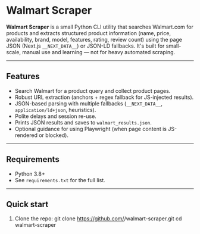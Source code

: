 # Walmart Scraper

**Walmart Scraper** is a small Python CLI utility that searches Walmart.com for products and extracts structured product information (name, price, availability, brand, model, features, rating, review count) using the page JSON (Next.js `__NEXT_DATA__`) or JSON-LD fallbacks. It's built for small-scale, manual use and learning — not for heavy automated scraping.

---

## Features

- Search Walmart for a product query and collect product pages.
- Robust URL extraction (anchors + regex fallback for JS-injected results).
- JSON-based parsing with multiple fallbacks (`__NEXT_DATA__`, `application/ld+json`, heuristics).
- Polite delays and session re-use.
- Prints JSON results and saves to `walmart_results.json`.
- Optional guidance for using Playwright (when page content is JS-rendered or blocked).

---

## Requirements

- Python 3.8+
- See `requirements.txt` for the full list.

---

## Quick start

1. Clone the repo:
git clone https://github.com/<your-username>/walmart-scraper.git
cd walmart-scraper
